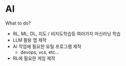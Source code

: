 # AI

What to do?
* RL, ML, DL, 지도 / 비지도학습등 여러가지 머신러닝 학습
* LLM 활용 앱 제작
* AI 작업에 필요한 유틸 프로그램 제작
    * devops, vcs, etc...
* RL에 필요한 게임 제작